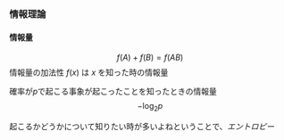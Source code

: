 ### 情報理論

#### 情報量

$$f(A)+f(B)=f(AB)$$
情報量の加法性
$f(x)$ は $x$ を知った時の情報量

確率が$p$で起こる事象が起こったことを知ったときの情報量
$$-\log_2{p}$$

起こるかどうかについて知りたい時が多いよねということで、*エントロピー*
<!--stackedit_data:
eyJoaXN0b3J5IjpbLTE0MjQxMTAxMzgsLTMyNzY0MDY1N119
-->